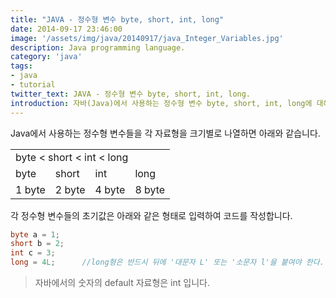 ```yaml
---
title: "JAVA - 정수형 변수 byte, short, int, long"
date: 2014-09-17 23:46:00
image: '/assets/img/java/20140917/java_Integer_Variables.jpg'
description: Java programming language.
category: 'java'
tags:
- java
- tutorial
twitter_text: JAVA - 정수형 변수 byte, short, int, long.
introduction: 자바(Java)에서 사용하는 정수형 변수 byte, short, int, long에 대해 설명합니다.
---
```


Java에서 사용하는 정수형 변수들을 각 자료형을 크기별로 나열하면 아래와 같습니다.

<table>
  <tr>
    <td colspan="4">byte < short < int < long</td>
  </tr>
  <tr>
    <td>byte</td><td>short</td><td>int</td><td>long</td>
  </tr>
  <tr>
    <td>1 byte</td><td>2 byte</td><td>4 byte</td><td>8 byte</td>
  </tr>
</table>

각 정수형 변수들의 초기값은 아래와 같은 형태로 입력하여 코드를 작성합니다.

```java
byte a = 1;
short b = 2;
int c = 3;
long = 4L;      //long형은 반드시 뒤에 '대문자 L' 또는 '소문자 l'을 붙여야 한다.
```

> 자바에서의 숫자의 default 자료형은 int 입니다.
